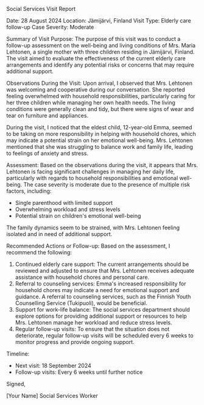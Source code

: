 Social Services Visit Report

Date: 28 August 2024
Location: Jämijärvi, Finland
Visit Type: Elderly care follow-up
Case Severity: Moderate

Summary of Visit Purpose:
The purpose of this visit was to conduct a follow-up assessment on the well-being and living conditions of Mrs. Maria Lehtonen, a single mother with three children residing in Jämijärvi, Finland. The visit aimed to evaluate the effectiveness of the current elderly care arrangements and identify any potential risks or concerns that may require additional support.

Observations During the Visit:
Upon arrival, I observed that Mrs. Lehtonen was welcoming and cooperative during our conversation. She reported feeling overwhelmed with household responsibilities, particularly caring for her three children while managing her own health needs. The living conditions were generally clean and tidy, but there were signs of wear and tear on furniture and appliances.

During the visit, I noticed that the eldest child, 12-year-old Emma, seemed to be taking on more responsibility in helping with household chores, which may indicate a potential strain on her emotional well-being. Mrs. Lehtonen mentioned that she was struggling to balance work and family life, leading to feelings of anxiety and stress.

Assessment:
Based on the observations during the visit, it appears that Mrs. Lehtonen is facing significant challenges in managing her daily life, particularly with regards to household responsibilities and emotional well-being. The case severity is moderate due to the presence of multiple risk factors, including:

* Single parenthood with limited support
* Overwhelming workload and stress levels
* Potential strain on children's emotional well-being

The family dynamics seem to be strained, with Mrs. Lehtonen feeling isolated and in need of additional support.

Recommended Actions or Follow-up:
Based on the assessment, I recommend the following:

1. Continued elderly care support: The current arrangements should be reviewed and adjusted to ensure that Mrs. Lehtonen receives adequate assistance with household chores and personal care.
2. Referral to counseling services: Emma's increased responsibility for household chores may indicate a need for emotional support and guidance. A referral to counseling services, such as the Finnish Youth Counselling Service (Tukipuoli), would be beneficial.
3. Support for work-life balance: The social services department should explore options for providing additional support or resources to help Mrs. Lehtonen manage her workload and reduce stress levels.
4. Regular follow-up visits: To ensure that the situation does not deteriorate, regular follow-up visits will be scheduled every 6 weeks to monitor progress and provide ongoing support.

Timeline:

* Next visit: 18 September 2024
* Follow-up visits: Every 6 weeks until further notice

Signed,

[Your Name]
Social Services Worker